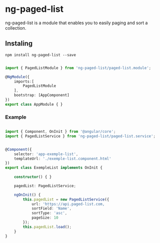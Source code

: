 # ng-paged-list

ng-paged-list is a module that enables you to easily paging and sort a collection. 

## Instaling

```
npm install ng-paged-list --save
```

```typescript

import { PagedListModule } from 'ng-paged-list/paged-list.module';

@NgModule({
    imports:[
        PagedListModule
    ],
    bootstrap: [AppComponent]
})
export class AppModule { }

```

### Example 

```typescript

import { Component, OnInit } from '@angular/core';
import { PagedListService } from 'ng-paged-list/paged-list.service';


@Component({
    selector: 'app-exemple-list',
    templateUrl: './exemple-list.component.html'
})
export class ExempleList implements OnInit {
    
    constructor() { }

    pagedList: PagedListService;

    ngOnInit() { 
        this.pagedList = new PagedListService({
            url: 'https://api.paged-list.com,            
            sortField: 'Name',
            sortType: 'asc',
            pageSize: 10
        });
        this.pagedList.load();
    }    
}

```

